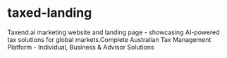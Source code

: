# taxed-landing
Taxend.ai marketing website and landing page - showcasing AI-powered tax solutions for global markets.Complete Australian Tax Management Platform - Individual, Business & Advisor Solutions 

